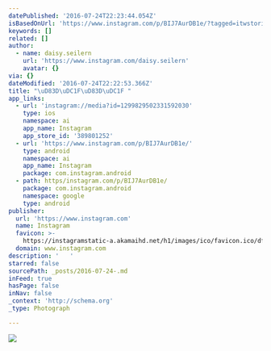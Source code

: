 ```yaml
---
datePublished: '2016-07-24T22:23:44.054Z'
isBasedOnUrl: 'https://www.instagram.com/p/BIJ7AurDB1e/?tagged=itwstories'
keywords: []
related: []
author:
  - name: daisy.seilern
    url: 'https://www.instagram.com/daisy.seilern'
    avatar: {}
via: {}
dateModified: '2016-07-24T22:22:53.366Z'
title: "\uD83D\uDC1F\uD83D\uDC1F "
app_links:
  - url: 'instagram://media?id=1299829502331592030'
    type: ios
    namespace: ai
    app_name: Instagram
    app_store_id: '389801252'
  - url: 'https://www.instagram.com/p/BIJ7AurDB1e/'
    type: android
    namespace: ai
    app_name: Instagram
    package: com.instagram.android
  - path: https/instagram.com/p/BIJ7AurDB1e/
    package: com.instagram.android
    namespace: google
    type: android
publisher:
  url: 'https://www.instagram.com'
  name: Instagram
  favicon: >-
    https://instagramstatic-a.akamaihd.net/h1/images/ico/favicon.ico/dfa85bb1fd63.ico
  domain: www.instagram.com
description: '   '
starred: false
sourcePath: _posts/2016-07-24-.md
inFeed: true
hasPage: false
inNav: false
_context: 'http://schema.org'
_type: Photograph

---
```

![   ](https://imgflo.herokuapp.com/graph/vahj1ThiexotieMo/3c1130bbe11a327a968decc6af5b7e8f/croprotate.jpg?cropheight=416&cropwidth=640&degrees=0&input=https%3A%2F%2Fscontent.cdninstagram.com%2Ft51.2885-15%2Fs640x640%2Fsh0.08%2Fe35%2F13704264_838805042919610_1398185457_n.jpg%3Fig_cache_key%3DMTI5OTgyOTUwMjMzMTU5MjAzMA%253D%253D.2&x=0&y=112)
